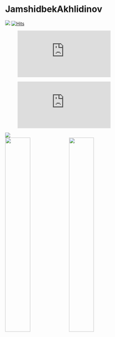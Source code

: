 # JamshidbekAkhlidinov

<a href="https://wakatime.com/@d3110f77-d926-4238-8cdc-a8991b6685c0"><img src="https://wakatime.com/badge/user/d3110f77-d926-4238-8cdc-a8991b6685c0.svg"></a>
<a href="https://hits.sh/github.com/jamshidbekakhlidinov/"><img alt="Hits" src="https://hits.sh/github.com/jamshidbekakhlidinov.svg?style=plastic"/></a>

<figure><embed src="https://wakatime.com/share/@jamshidbekakhlidinov/97d7468b-f893-4c34-b43b-07a93fa85586.svg"></embed></figure>

<figure><embed src="https://wakatime.com/share/@jamshidbekakhlidinov/305de534-1b0e-4af3-a3e9-3c41d9317449.svg"></embed></figure>

<img src="https://github-profile-trophy.vercel.app/?username=jamshidbekakhlidinov&column=7&rank=SSS,SS,S,AAA,AA,A,B,C">


<div>
<img src="https://wakatime.com/share/@jamshidbekakhlidinov/f395b733-917f-4795-ac53-1ab1c1001512.svg" width="40%">
<img src="https://wakatime.com/share/@jamshidbekakhlidinov/638ade83-6d2d-418f-89ac-d5ff2b8aef9d.svg"  width="40%">
</div>
